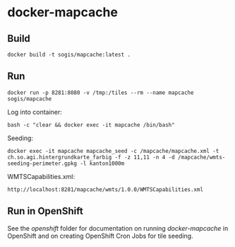 # docker-mapcache

## Build 

```
docker build -t sogis/mapcache:latest .
```

## Run
```
docker run -p 8281:8080 -v /tmp:/tiles --rm --name mapcache sogis/mapcache
```

Log into container:
```
bash -c "clear && docker exec -it mapcache /bin/bash"
```

Seeding:
```
docker exec -it mapcache mapcache_seed -c /mapcache/mapcache.xml -t ch.so.agi.hintergrundkarte_farbig -f -z 11,11 -n 4 -d /mapcache/wmts-seeding-perimeter.gpkg -l kanton1000m
```

WMTSCapabilities.xml:
```
http://localhost:8281/mapcache/wmts/1.0.0/WMTSCapabilities.xml
```

## Run in OpenShift

See the *openshift* folder for documentation on running *docker-mapcache* in OpenShift and on creating OpenShift Cron Jobs for tile seeding.
